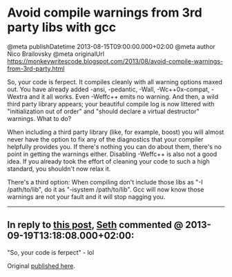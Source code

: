 # Avoid compile warnings from 3rd party libs with gcc

@meta publishDatetime 2013-08-15T09:00:00.000+02:00
@meta author Nico Brailovsky
@meta originalUrl https://monkeywritescode.blogspot.com/2013/08/avoid-compile-warnings-from-3rd-party.html

So, your code is ferpect. It compiles cleanly with all warning options maxed out. You have already added -ansi, -pedantic, -Wall, -Wc++0x-compat, -Wextra and it all works. Even -Weffc++ emits no warning. And then, a wild third party library appears; your beautiful compile log is now littered with "initialization out of order" and "should declare a virtual destructor" warnings. What to do?

When including a third party library (like, for example, boost) you will almost never have the option to fix any of the diagnostics that your compiler helpfully provides you. If there's nothing you can do about them, there's no point in getting the warnings either. Disabling -Weffc++ is also not a good idea. If you already took the effort of cleaning your code to such a high standard, you shouldn't now relax it.

There's a third option: When compiling don't include those libs as "-I /path/to/lib", do it as "-isystem /path/to/lib". Gcc will now know those warnings are not your fault and it will stop nagging you.


---
## In reply to [this post](), [Seth]() commented @ 2013-09-19T13:18:08.000+02:00:

"So, your code is ferpect" - lol

Original [published here](md_blog/2013/0815_Avoidcompilewarningsfrom3rdpartylibswithgcc.md).
